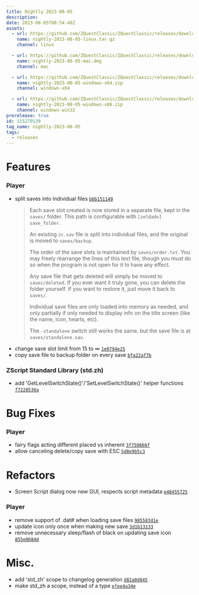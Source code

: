 ```yaml
---
title: Nightly 2023-08-05
description: 
date: 2023-08-05T08:54:48Z
assets: 
  - url: https://github.com/ZQuestClassic/ZQuestClassic/releases/download/nightly-2023-08-05/nightly-2023-08-05-linux.tar.gz
    name: nightly-2023-08-05-linux.tar.gz
    channel: linux

  - url: https://github.com/ZQuestClassic/ZQuestClassic/releases/download/nightly-2023-08-05/nightly-2023-08-05-mac.dmg
    name: nightly-2023-08-05-mac.dmg
    channel: mac

  - url: https://github.com/ZQuestClassic/ZQuestClassic/releases/download/nightly-2023-08-05/nightly-2023-08-05-windows-x64.zip
    name: nightly-2023-08-05-windows-x64.zip
    channel: windows-x64

  - url: https://github.com/ZQuestClassic/ZQuestClassic/releases/download/nightly-2023-08-05/nightly-2023-08-05-windows-x86.zip
    name: nightly-2023-08-05-windows-x86.zip
    channel: windows-win32
prerelease: true
id: 115270139
tag_name: nightly-2023-08-05
tags:
  - releases
---
```


# Features

### Player

- split saves into individual files [`b6b151149`](https://github.com/ArmageddonGames/ZQuestClassic/commit/b6b151149c4e644ddf936751fc0bfc8861e0db9d)
   &nbsp;
   >Each save slot created is now stored in a separate file, kept in the `saves/` folder. This path is configurable with `[zeldadx] save_folder`.  
   >
   >An existing `zc.sav` file is split into individual files, and the original is moved to `saves/backup`.  
   >
   >The order of the save slots is maintained by `saves/order.txt`. You may freely rearrange the lines of this text file, though you must do so when the program is not open for it to have any effect.  
   >
   >Any save file that gets deleted will simply be moved to `saves/deleted`. If you ever want it truly gone, you can delete the folder yourself. If you want to restore it, just move it back to `saves/`.  
   >
   >Individual save files are only loaded into memory as needed, and only partially if only needed to display info on the title screen (like the name, icon, hearts, etc).  
   >
   >The `-standalone` switch still works the same, but the save file is at `saves/standalone.sav`. 
   >
- change save slot limit from 15 to ∞ [`1e0794e25`](https://github.com/ArmageddonGames/ZQuestClassic/commit/1e0794e2589afb8ee495437595c5da99b20ee46d)
- copy save file to backup folder on every save [`bfa22af7b`](https://github.com/ArmageddonGames/ZQuestClassic/commit/bfa22af7bcb92ebc27bec1a8262d8ba2a1937831)

### ZScript Standard Library (std.zh)

- add 'GetLevelSwitchState()'/'SetLevelSwitchState()' helper functions [`f7228536a`](https://github.com/ArmageddonGames/ZQuestClassic/commit/f7228536ad55c2fb4bb20d00bba8b8c06d7e67c2)

# Bug Fixes

### Player

- fairy flags acting different placed vs inherent [`3f750666f`](https://github.com/ArmageddonGames/ZQuestClassic/commit/3f750666f408f4a9ba97cdfba2e49a251df0505e)
- allow canceling delete/copy save with ESC [`5d8e9b5c3`](https://github.com/ArmageddonGames/ZQuestClassic/commit/5d8e9b5c39e1a9081f801ee3132500dfe1779852)

# Refactors

- Screen Script dialog now new GUI, respects script metadata [`e48455725`](https://github.com/ArmageddonGames/ZQuestClassic/commit/e48455725ba207d5d80a35053f320b9acbce314d)

### Player

- remove support of .dat# when loading save files [`985583d1e`](https://github.com/ArmageddonGames/ZQuestClassic/commit/985583d1ee516d714b1fd5ca4541f47771851c7b)
- update icon only once when making new save [`3d1b13133`](https://github.com/ArmageddonGames/ZQuestClassic/commit/3d1b13133b5458cd25953897ba7272baf50f1456)
- remove unnecessary sleep/flash of black on updating save icon [`855e0684d`](https://github.com/ArmageddonGames/ZQuestClassic/commit/855e0684d6bf1a9096a84dea54258a78bc669946)

# Misc.

- add 'std_zh' scope to changelog generation [`d82a0d845`](https://github.com/ArmageddonGames/ZQuestClassic/commit/d82a0d8458b3029283385db04f1d935fd0dbce48)
- make std_zh a scope, instead of a type [`efee4a34e`](https://github.com/ArmageddonGames/ZQuestClassic/commit/efee4a34ec238f4e7c174cf1ea2232ada3577c39)
